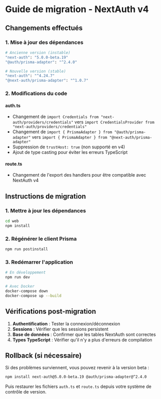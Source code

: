 # Guide de migration - NextAuth v4

## Changements effectués

### 1. Mise à jour des dépendances

```bash
# Ancienne version (instable)
"next-auth": "5.0.0-beta.19"
"@auth/prisma-adapter": "^2.4.0"

# Nouvelle version (stable)
"next-auth": "^4.24.7"
"@next-auth/prisma-adapter": "^1.0.7"
```

### 2. Modifications du code

#### auth.ts
- Changement de `import Credentials from "next-auth/providers/credentials"` vers `import CredentialsProvider from "next-auth/providers/credentials"`
- Changement de `import { PrismaAdapter } from "@auth/prisma-adapter"` vers `import { PrismaAdapter } from "@next-auth/prisma-adapter"`
- Suppression de `trustHost: true` (non supporté en v4)
- Ajout de type casting pour éviter les erreurs TypeScript

#### route.ts
- Changement de l'export des handlers pour être compatible avec NextAuth v4

## Instructions de migration

### 1. Mettre à jour les dépendances

```bash
cd web
npm install
```

### 2. Régénérer le client Prisma

```bash
npm run postinstall
```

### 3. Redémarrer l'application

```bash
# En développement
npm run dev

# Avec Docker
docker-compose down
docker-compose up --build
```

## Vérifications post-migration

1. **Authentification** : Tester la connexion/déconnexion
2. **Sessions** : Vérifier que les sessions persistent
3. **Base de données** : Confirmer que les tables NextAuth sont correctes
4. **Types TypeScript** : Vérifier qu'il n'y a plus d'erreurs de compilation

## Rollback (si nécessaire)

Si des problèmes surviennent, vous pouvez revenir à la version beta :

```bash
npm install next-auth@5.0.0-beta.19 @auth/prisma-adapter@^2.4.0
```

Puis restaurer les fichiers `auth.ts` et `route.ts` depuis votre système de contrôle de version.